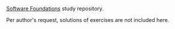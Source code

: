[Software Foundations](https://softwarefoundations.cis.upenn.edu/) study repository.

Per author's request, solutions of exercises are not included here.